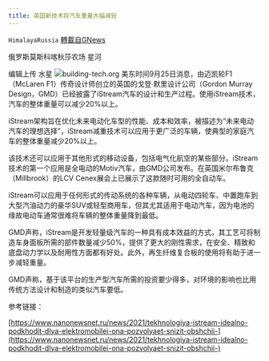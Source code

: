 ```yaml
---
title: 英国新技术将汽车重量大幅减轻
---
```

`HimalayaRussia` [轉載自GNews](https://gnews.org/zh-hans/1554748/)

俄罗斯莫斯科喀秋莎农场 星河

编辑上传 水星
![](https://assets.gnews.org/wp-content/uploads/2021/09/S.jpg)building-tech.org
美东时间9月25日消息，由迈凯轮F1 （McLaren F1）传奇设计师创立的英国的戈登∙默里设计公司（Gordon Murray Design，GMD）已经披露了iStream汽车的设计和生产过程。使用iStream技术，汽车的整体重量可以减少20%以上。

iStream架构旨在优化未来电动化车型的性能、成本和效率，被描述为“未来电动汽车的理想选择”，iStream减重技术可以应用于更广泛的车辆，使典型的家庭汽车的整体重量减少20%以上。

该技术还可以应用于其他形式的移动设备，包括电气化航空的某些部分。iStream技术的第一个应用是全电动的Motiv汽车，由GMD公司发布。在英国米尔布鲁克（Millbrook）的LCV Cenex展会上已展示了这款随时可用的全自动车。

iStream可以应用于任何形式的传动系统的各种车辆，从电动四轮车、中置跑车到大型汽油动力的豪华SUV或轻型商用车，但其尤其适用于电动汽车，因为电池的缘故电动车通常很难将车辆的整体重量降到最低。

GMD声称，iStream是开发轻量级汽车的一种具有成本效益的方式，其工艺可将制造车身面板所需的部件数量减少50%，提供了更大的刚性需求，在安全、精致和底盘动力学以及耐用性方面都有好处。此外，再生纤维复合板的使用将有助于进一步减轻重量。

GMD声称，基于该平台的生产型汽车所需的投资要少得多，对环境的影响也比用传统方法设计和制造的类似汽车要低。

参考链接：

[https://www.nanonewsnet.ru/news/2021/tekhnologiya-istream-idealno-podkhodit-dlya-elektromobilei-ona-pozvolyaet-snizit-obshchii-](https://www.nanonewsnet.ru/news/2021/tekhnologiya-istream-idealno-podkhodit-dlya-elektromobilei-ona-pozvolyaet-snizit-obshchii-)
